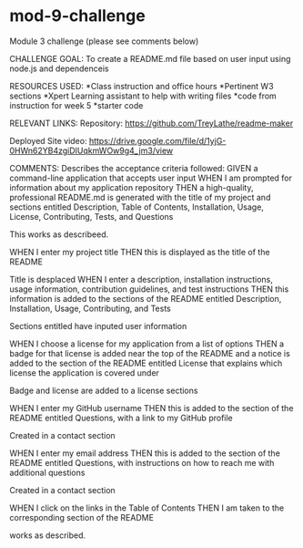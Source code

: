 # mod-9-challenge
Module 3 challenge (please see comments below)

CHALLENGE GOAL:
To create a README.md file based on user input using node.js and dependenceis

RESOURCES USED:
*Class instruction and office hours
*Pertinent   W3 sections
*Xpert Learning assistant to help with writing files
*code from instruction for week 5
*starter code

RELEVANT LINKS:
Repository: 
https://github.com/TreyLathe/readme-maker

Deployed Site video:
 https://drive.google.com/file/d/1yjG-0HWn62YB4zgiDIUqkmWOw9g4_jm3/view


COMMENTS:
Describes the acceptance criteria followed:
GIVEN a command-line application that accepts user input
WHEN I am prompted for information about my application repository
THEN a high-quality, professional README.md is generated with the title of my project and sections entitled Description, Table of Contents, Installation, Usage, License, Contributing, Tests, and Questions

This works as describeed. 

WHEN I enter my project title
THEN this is displayed as the title of the README

Title is desplaced
WHEN I enter a description, installation instructions, usage information, contribution guidelines, and test instructions
THEN this information is added to the sections of the README entitled Description, Installation, Usage, Contributing, and Tests

Sections entitled have inputed user information 

WHEN I choose a license for my application from a list of options
THEN a badge for that license is added near the top of the README and a notice is added to the section of the README entitled License that explains which license the application is covered under

Badge and license are added to a license sections

WHEN I enter my GitHub username
THEN this is added to the section of the README entitled Questions, with a link to my GitHub profile

Created in a contact section

WHEN I enter my email address
THEN this is added to the section of the README entitled Questions, with instructions on how to reach me with additional questions

Created in a contact section

WHEN I click on the links in the Table of Contents
THEN I am taken to the corresponding section of the README

works as described. 
